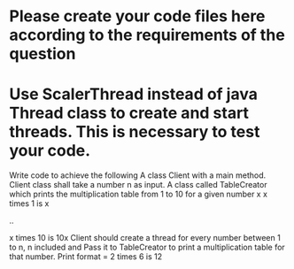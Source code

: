 # Please create your code files here according to the requirements of the question
# Use ScalerThread instead of java Thread class to create and start threads. This is necessary to test your code.

Write code to achieve the following
A class Client with a main method.
Client class shall take a number n as input.
A class called TableCreator which prints the multiplication table from 1 to 10 for a given number x
x times 1 is x

..

x times 10 is 10x
Client should create a thread for every number between 1 to n, n included and
Pass it to TableCreator to print a multiplication table for that number.
Print format = 2 times 6 is 12
